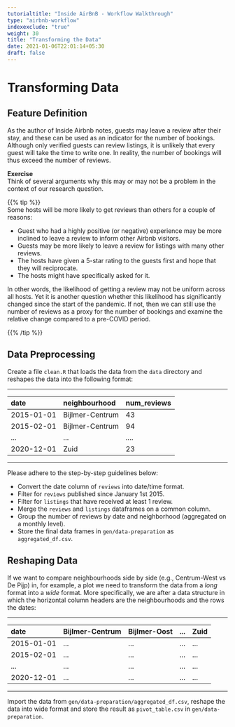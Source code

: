 ```yaml
---
tutorialtitle: "Inside AirBnB - Workflow Walkthrough"
type: "airbnb-workflow"
indexexclude: "true"
weight: 30
title: "Transforming the Data"
date: 2021-01-06T22:01:14+05:30
draft: false
---
```


# Transforming Data
## Feature Definition

As the author of Inside Airbnb notes, guests may leave a review after their stay, and these can be used as an indicator for the number of bookings. Although only verified guests can review listings, it is unlikely that every guest will take the time to write one. In reality, the number of bookings will thus exceed the number of reviews.

**Exercise**  
Think of several arguments why this may or may not be a problem in the context of our research question.   

{{% tip %}}  
Some hosts will be more likely to get reviews than others for a couple of reasons:

* Guest who had a highly positive (or negative) experience may be more inclined to leave a review to inform other Airbnb visitors.
* Guests may be more likely to leave a review for listings with many other reviews.
* The hosts have given a 5-star rating to the guests first and hope that they will reciprocate.
* The hosts might have specifically asked for it.

In other words, the likelihood of getting a review may not be uniform across all hosts. Yet it is another question whether this likelihood has significantly changed since the start of the pandemic. If not, then we can still use the number of reviews as a proxy for the number of bookings and examine the relative change compared to a pre-COVID period.

{{% /tip %}}  

## Data Preprocessing

Create a file `clean.R` that loads the data from the `data` directory and reshapes the data into the following format:

---
| date | neighbourhood | num_reviews |
| :---- | :---- | :---- |
| 2015-01-01 | Bijlmer-Centrum | 43 |
| 2015-02-01 | Bijlmer-Centrum | 94 |
| ... | ... | .... |
| 2020-12-01 | Zuid | 23 |      

---

Please adhere to the step-by-step guidelines below:  

* Convert the date column of `reviews` into date/time format.
* Filter for `reviews` published since January 1st 2015.
* Filter for `listings` that have received at least 1 review.
* Merge the `reviews` and `listings` dataframes on a common column.
* Group the number of reviews by date and neighborhood (aggregated on a monthly level).
* Store the final data frames in `gen/data-preparation` as `aggregated_df.csv`.


## Reshaping Data

If we want to compare neighbourhoods side by side (e.g., Centrum-West vs De Pijp) in, for example, a plot we need to transform the data from a *long* format into a *wide* format. More specifically, we are after a data structure in which the horizontal column headers are the neighbourhoods and the rows the dates:

---
| date | Bijlmer-Centrum | Bijlmer-Oost | ... | Zuid |
| :--- | :--- |:--- |:--- | :--- |
| 2015-01-01 | ... | ... | ... | ... |
| 2015-02-01 | ... | ... | ... | ... |
| ... | ... | ... | ... | ... |
| 2020-12-01 | ... | ... | ... | ... |
---


Import the data from `gen/data-preparation/aggregated_df.csv`, reshape the data into wide format and store the result as `pivot_table.csv` in `gen/data-preparation`.
